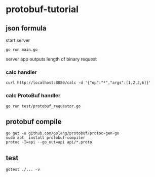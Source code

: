 # protobuf-tutorial

## json formula

start server

```
go run main.go
```

server app outputs length of binary request

### calc handler

```
curl http://localhost:8080/calc -d '{"op":"*","args":[1,2,3,6]}'
```

### calc ProtoBuf handler

```
go run test/protobuf_requestor.go
```

## protobuf compile

```
go get -u github.com/golang/protobuf/protoc-gen-go
sudo apt  install protobuf-compiler
protoc -I=api --go_out=api api/*.proto
```

## test

```
gotest ./... -v 
```
